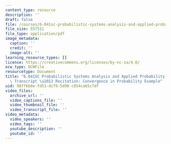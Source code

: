 ```yaml
---
content_type: resource
description: ''
draft: false
file: /courses/6-041sc-probabilistic-systems-analysis-and-applied-probability-fall-2013/98ff6b8efd51dcf95d90c854cab5c7df_MIT6_041SCF13_Edit2_No33_Rec20_P3_ConvgProb2_300k.pdf
file_size: 557511
file_type: application/pdf
image_metadata:
  caption: ''
  credit: ''
  image-alt: ''
learning_resource_types: []
license: https://creativecommons.org/licenses/by-nc-sa/4.0/
ocw_type: OCWFile
resourcetype: Document
title: "6.041SC Probabilistic Systems Analysis and Applied Probability, Fall 2013\
  \ Transcript \u2013 Recitation: Convergence in Probability Example"
uid: 98ff6b8e-fd51-dcf9-5d90-c854cab5c7df
video_files:
  archive_url: ''
  video_captions_file: ''
  video_thumbnail_file: ''
  video_transcript_file: ''
video_metadata:
  video_speakers: ''
  video_tags: ''
  youtube_description: ''
  youtube_id: ''
---
```

